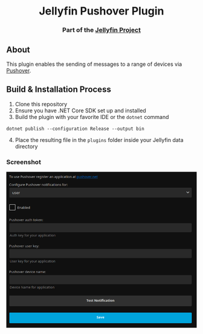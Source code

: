 <h1 align="center">Jellyfin Pushover Plugin</h1>
<h3 align="center">Part of the <a href="https://jellyfin.org/">Jellyfin Project</a></h3>

## About

This plugin enables the sending of messages to a range of devices via <a href="https://pushover.net/">Pushover</a>.

## Build & Installation Process

1. Clone this repository
2. Ensure you have .NET Core SDK set up and installed
3. Build the plugin with your favorite IDE or the `dotnet` command

```
dotnet publish --configuration Release --output bin
```

4. Place the resulting file in the `plugins` folder inside your Jellyfin data directory

### Screenshot

<img src=screenshot.png>
